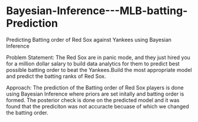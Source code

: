 # Bayesian-Inference---MLB-batting-Prediction
Predicting Batting order of Red Sox against Yankees using Bayesian Inference

Problem Statement:
    The Red Sox are in panic mode, and they just hired you for a million dollar salary to build
    data analytics for them to predict best possible batting order to beat the Yankees.Build the 
    most appropriate model and predict the batting ranks of Red Sox. 
    
Approach:
   The prediction of the Batting order of Red Sox players is done using Bayesian Inference where priors are set initally and batting order 
   is formed.
   The posterior check is done on the predicted model and it was found that the prediciton was not accuracte becuase of which we changed 
   the batting order.
